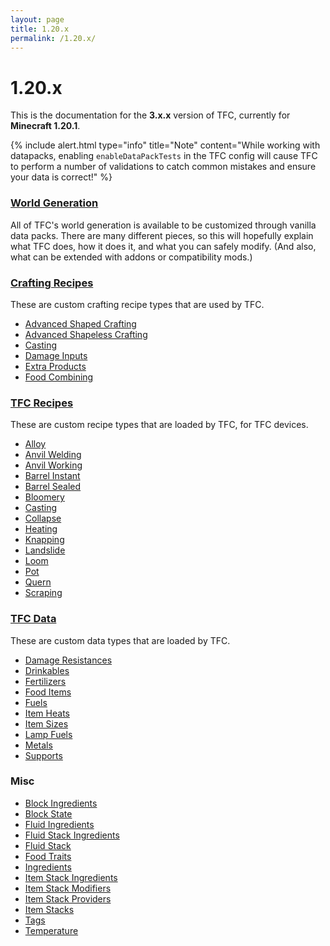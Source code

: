 ```yaml
---
layout: page
title: 1.20.x
permalink: /1.20.x/
---
```


# 1.20.x

This is the documentation for the **3.x.x** version of TFC, currently for **Minecraft 1.20.1**.

{% include alert.html type="info" title="Note" content="While working with datapacks, enabling <code>enableDataPackTests</code> in the TFC config will cause TFC to perform a number of validations to catch common mistakes and ensure your data is correct!" %}

### [World Generation](worldgen/)

All of TFC's world generation is available to be customized through vanilla data packs. There are many different pieces, so this will hopefully explain what TFC does, how it does it, and what you can safely modify. (And also, what can be extended with addons or compatibility mods.)

### [Crafting Recipes](crafting/)

These are custom crafting recipe types that are used by TFC.

<!--linky_begin_sort_alphabetical-->

- [Advanced Shaped Crafting](crafting/#advanced-shaped-crafting)
- [Advanced Shapeless Crafting](crafting/#advanced-shapeless-crafting) 
- [Casting](crafting/#casting)
- [Damage Inputs](crafting/#damage-inputs)
- [Extra Products](crafting/#extra-products)
- [Food Combining](crafting/#food-combining)

<!--linky_end_sort_alphabetical-->

### [TFC Recipes](recipes/)

These are custom recipe types that are loaded by TFC, for TFC devices.

<!--linky_begin_sort_alphabetical-->

- [Alloy](recipes/#alloy)
- [Anvil Welding](recipes/#anvil-welding)
- [Anvil Working](recipes/#anvil-working)
- [Barrel Instant](recipes/#barrel-instant)
- [Barrel Sealed](recipes/#barrel-sealed)
- [Bloomery](recipes/#bloomery)
- [Casting](recipes/#casting)
- [Collapse](recipes/#collapse)
- [Heating](recipes/#heating)
- [Knapping](recipes/#knapping)
- [Landslide](recipes/#landslide)
- [Loom](recipes/#loom)
- [Pot](recipes-pot/)
- [Quern](recipes/#quern)
- [Scraping](recipes/#scraping)

<!--linky_end_sort_alphabetical-->

### [TFC Data](custom/)

These are custom data types that are loaded by TFC.

<!--linky_begin_sort_alphabetical-->

- [Damage Resistances](custom/#damage-resistances)
- [Drinkables](custom/#drinkables)
- [Fertilizers](custom/#fertilizers)
- [Food Items](custom/#food-items)
- [Fuels](custom/#fuels)
- [Item Heats](custom/#item-heats)
- [Item Sizes](custom/#item-sizes)
- [Lamp Fuels](custom/#lamp-fuels)
- [Metals](custom/#metals)
- [Supports](custom/#supports)

<!--linky_end_sort_alphabetical-->

### Misc

<!--linky_begin_sort_alphabetical-->

- [Block Ingredients](common-types/#block-ingredients)
- [Block State](common-types/#block-state)
- [Fluid Ingredients](common-types/#fluid-ingredients)
- [Fluid Stack Ingredients](common-types/#fluid-stack-ingredients)
- [Fluid Stack](common-types/#fluid-stack)
- [Food Traits](common-types/#food-traits)
- [Ingredients](ingredients/)
- [Item Stack Ingredients](common-types/#item-stack-ingredients)
- [Item Stack Modifiers](item-stack-modifiers/)
- [Item Stack Providers](common-types/#item-stack-providers)
- [Item Stacks](common-types/#item-stacks)
- [Tags](tags/)
- [Temperature](common-types/#temperature)

<!--linky_end_sort_alphabetical-->


